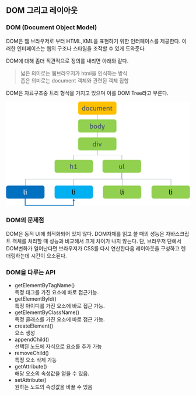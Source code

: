 ## DOM 그리고 레이아웃

### DOM (Document Object Model)

DOM은 웹 브라우저로 부터 HTML,XML을 표현하기 위한 인터페이스를 제공한다. 이러한 인터페이스는 웹의 구조나 스타일을 조작할 수 있게 도와준다.

DOM에 대해 좀더 직관적으로 정의를 내리면 아래와 같다.

> 넓은 의미로는 웹브라우저가 html을 인식하는 방식  
> 좁은 의미로는 document 객체와 관련된 객체 집합

DOM은 자료구조중 트리 형식을 가지고 있으며 이를 DOM Tree라고 부른다.

![ex_screenshot](../Asset/dom-tree.png)

### DOM의 문제점

DOM은 동적 UI에 최적화되어 있지 않다. DOM자체를 읽고 쓸 때의 성능은 자바스크립트 객체를 처리할 때 성능과 비교해서 크게 차이가 나지 않는다.
단, 브라우저 단에서 DOM변화가 일어난다면 브라우저가 CSS를 다시 연산한다음 레이아웃을 구성하고 렌더링하는데 시간이 요소된다.

### DOM을 다루는 API

- getElementByTagName()  
   특정 태그를 가진 요소에 바로 접근가능.
- getElementById()  
   특정 아이디를 가진 요소에 바로 접근 가능.
- getElementByClassName()  
   특정 클래스를 가진 요소에 바로 접근 가능.
- createElement()  
   요소 생성
- appendChild()  
   선택된 노드에 자식으로 요소를 추가 가능
- removeChild()  
   특정 요소 삭제 가능
- getAttribute()  
   해당 요소의 속성값을 얻을 수 있음.
- setAttribute()  
   원하는 노드의 속성값을 바꿀 수 있음
